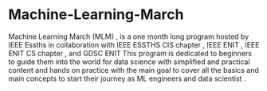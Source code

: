 # Machine-Learning-March
Machine Learning March (MLM) , is a one month long program hosted by IEEE Essths in collaboration with IEEE ESSTHS CIS chapter , IEEE ENIT , IEEE ENIT CS  chapter , and GDSC ENIT 
This program is dedicated to beginners to guide them into the world for data science with simplified and practical content and hands on practice with the main goal to cover all the basics and main concepts
to start their journey as ML engineers and data scientist . 
